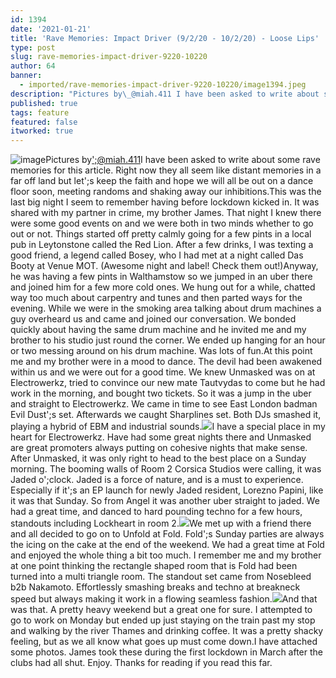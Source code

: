 ```yaml
---
id: 1394
date: '2021-01-21'
title: 'Rave Memories: Impact Driver (9/2/20 - 10/2/20) - Loose Lips'
type: post
slug: rave-memories-impact-driver-9220-10220
author: 64
banner:
  - imported/rave-memories-impact-driver-9220-10220/image1394.jpeg
description: "Pictures by\_@miah.411 I have been asked to write about some rave memories for this article. Right now they all seem like distant memories in a far off land but let's keep the faith and hope we will all be out on a dance floor soon, meeting randoms and shaking away our inhibitions. This was the [...]Read More..."
published: true
tags: feature
featured: false
itworked: true
---
```

![image](../imported/rave-memories-impact-driver-9220-10220/image1394.jpeg)Pictures by[';@miah.411](https://www.instagram.com/miah.411/)I have been asked to write about some rave memories for this article. Right now they all seem like distant memories in a far off land but let';s keep the faith and hope we will all be out on a dance floor soon, meeting randoms and shaking away our inhibitions.This was the last big night I seem to remember having before lockdown kicked in. It was shared with my partner in crime, my brother James. That night I knew there were some good events on and we were both in two minds whether to go out or not. Things started off pretty calmly going for a few pints in a local pub in Leytonstone called the Red Lion. After a few drinks, I was texting a good friend, a legend called Bosey, who I had met at a night called Das Booty at Venue MOT. (Awesome night and label! Check them out!)Anyway, he was having a few pints in Walthamstow so we jumped in an uber there and joined him for a few more cold ones. We hung out for a while, chatted way too much about carpentry and tunes and then parted ways for the evening. While we were in the smoking area talking about drum machines a guy overheard us and came and joined our conversation. We bonded quickly about having the same drum machine and he invited me and my brother to his studio just round the corner. We ended up hanging for an hour or two messing around on his drum machine. Was lots of fun.At this point me and my brother were in a mood to dance. The devil had been awakened within us and we were out for a good time. We knew Unmasked was on at Electrowerkz, tried to convince our new mate Tautvydas to come but he had work in the morning, and bought two tickets. So it was a jump in the uber and straight to Electrowerkz. We came in time to see East London badman Evil Dust';s set. Afterwards we caught Sharplines set. Both DJs smashed it, playing a hybrid of EBM and industrial sounds.![](/wp-content/uploads/live/img/wysiwyg/6009e8a205ba7.JPG)I have a special place in my heart for Electrowerkz. Have had some great nights there and Unmasked are great promoters always putting on cohesive nights that make sense. After Unmasked, it was only right to head to the best place on a Sunday morning. The booming walls of Room 2 Corsica Studios were calling, it was Jaded o';clock. Jaded is a force of nature, and is a must to experience. Especially if it';s an EP launch for newly Jaded resident, Lorezno Papini, like it was that Sunday. So from Angel it was another uber straight to jaded. We had a great time, and danced to hard pounding techno for a few hours, standouts including Lockheart in room 2.![](/wp-content/uploads/live/img/wysiwyg/6009e8c15d4e1.JPG)We met up with a friend there and all decided to go on to Unfold at Fold. Fold';s Sunday parties are always the icing on the cake at the end of the weekend. We had a great time at Fold and enjoyed the whole thing a bit too much. I remember me and my brother at one point thinking the rectangle shaped room that is Fold had been turned into a multi triangle room. The standout set came from Nosebleed b2b Nakamoto. Effortlessly smashing breaks and techno at breakneck speed but always making it work in a flowing seamless fashion.![](/wp-content/uploads/live/img/wysiwyg/6009e8d312149.JPG)And that was that. A pretty heavy weekend but a great one for sure. I attempted to go to work on Monday but ended up just staying on the train past my stop and walking by the river Thames and drinking coffee. It was a pretty shacky feeling, but as we all know what goes up must come down.I have attached some photos. James took these during the first lockdown in March after the clubs had all shut. Enjoy. Thanks for reading if you read this far.